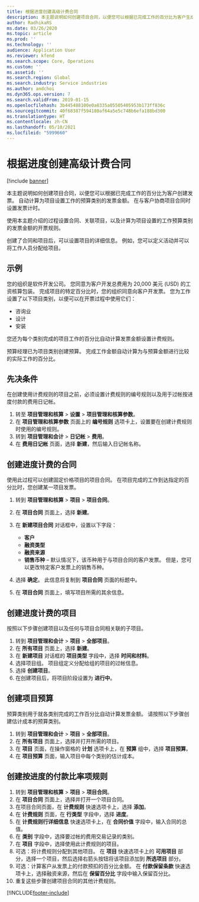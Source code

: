 ```yaml
---
title: 根据进度创建高级计费合同
description: 本主题说明如何创建项目合同，以便您可以根据已完成工作的百分比为客户生成发票。
author: RadhikaRS
ms.date: 03/26/2020
ms.topic: article
ms.prod: ''
ms.technology: ''
audience: Application User
ms.reviewer: kfend
ms.search.scope: Core, Operations
ms.custom: ''
ms.assetid: ''
ms.search.region: Global
ms.search.industry: Service industries
ms.author: andchoi
ms.dyn365.ops.version: 7
ms.search.validFrom: 2019-01-15
ms.openlocfilehash: 3b445488100e0a8335a05505405953b173ff836c
ms.sourcegitcommit: 40f68387f594180af64a5e5c748b6efa188bd300
ms.translationtype: HT
ms.contentlocale: zh-CN
ms.lasthandoff: 05/10/2021
ms.locfileid: "5999660"
---
```

# <a name="create-advanced-contracts-for-billing-based-on-progress"></a>根据进度创建高级计费合同
[!include [banner](../includes/banner.md)]

本主题说明如何创建项目合同，以便您可以根据已完成工作的百分比为客户创建发票。 自动计算为项目设置工作的预算类别的发票金额。 在与客户协商项目合同时设置发票计时。

使用本主题介绍的过程设置合同、关联项目，以及计算为项目设置的工作预算类别的发票金额的开票规则。

创建了合同和项目后，可以设置项目的详细信息。 例如，您可以定义活动并可以将工作人员分配给项目。

## <a name="example"></a>示例

您的组织是软件开发公司。 您同意为客户开发总费用为 20,000 美元 (USD) 的工资核算包装。 完成项目的特定百分比时，您的组织同意向客户开发票。 您为工作设置了以下项目类别，以便可以在开票过程中使用它们：

- 咨询业
- 设计​​
- 安装

您还为每个类别完成的项目工作的百分比自动计算发票金额设置计费规则。

预算经理已为项目类别创建预算。 完成工作金额自动计算为与预算金额进行比较的实际工作的百分比。

## <a name="prerequisites"></a>先决条件

在创建使用计费规则的项目之前，必须设置计费规则的编号规则以及用于过帐按进度付款的费用日记帐。

1. 转至 **项目管理和核算** \> **设置** \> **项目管理和核算参数**。
2. 在 **项目管理和核算参数** 页面上的 **编号规则** 选项卡上，设置要在创建计费规则时使用的编号规则。
3. 转到 **项目管理和会计** \> **日记帐** \> **费用**。
4. 在 **费用日记帐** 页面，选择 **新建**，然后输入日记帐名称。

## <a name="create-a-contract-for-progress-billings"></a>创建进度计费的合同

使用此过程可以创建固定价格项目的项目合同。 在项目完成的工作到达指定的百分比时，您创建某一项目发票。

1. 转到 **项目管理和核算** \> **项目** \> **项目合同**。
2. 在 **项目合同** 页面上，选择 **新建**。
3. 在 **新建项目合同** 对话框中，设置以下字段：

    - **客户**
    - **融资类型**
    - **融资来源**
    - **销售币种** – 默认情况下，该币种用于与项目合同的客户发票。 但是，您可以更改特定客户发票上的销售币种。

4. 选择 **确定**。 此信息将复制到 **项目合同** 页面的标题中。
5. 在 **项目合同** 页面上，填写项目所需的其余信息。

## <a name="create-a-project-for-progress-billings"></a>创建进度计费的项目

按照以下步骤创建项目以及任何与项目合同相关联的子项目。

1. 转到 **项目管理和会计** \> **项目** \> **全部项目**。
2. 在 **所有项目** 页面上，选择 **新建**。
3. 在 **新建项目** 对话框的 **项目类型** 字段中，选择 **时间和材料**。
4. 选择项目组。 项目组定义分配给组的项目的过帐信息。
5. 选择 **创建项目**。
6. 在创建项目后，将项目阶段设置为 **进行中**。

## <a name="create-a-budget-for-a-project"></a>创建项目预算

预算类别用于就各类别完成的工作百分比自动计算发票金额。 请按照以下步骤创建估计成本的预算类别。

1. 转到 **项目管理和会计** \> **项目** \> **全部项目**。
2. 在 **所有项目** 页面上，选择并打开所需的项目。
3. 在 **项目** 页面，在操作窗格的 **计划** 选项卡上，在 **预算** 组中，选择 **项目预算**。
4. 在 **项目预算** 页面，输入项目中每个类别的估计成本。

## <a name="create-billing-rules-for-progress-billings"></a>创建按进度的付款比率项规则

1. 转到 **项目管理和核算** \> **项目** \> **项目合同**。
2. 在 **项目合同** 页面上，选择并打开一个项目合同。
3. 在项目合同页面，在 **计费规则** 快速选项卡上，选择 **添加**。
4. 在 **计费规则** 页面，在 **行类型** 字段中，选择 **进度**。
5. 在 **计费规则行详细信息** 快速选项卡上，在 **合同价值** 字段中，输入合同的总值。
6. 在 **类别** 字段中，选择要过帐的费用交易记录的类别。
7. 在 **项目** 字段中，选择使用此计费规则的项目。
8. 可选：将计费规则分配到其他项目。 在 **项目** 快速选项卡上的 **可用项目** 部分，选择一个项目，然后选择右箭头按钮将该项目添加到 **所选项目** 部分。
9. 可选：计算客户从发票上的付款预扣的百分比金额。 在 **付款保留条款** 快速选项卡上，选择融资来源，然后在 **保留百分比** 字段中输入保留百分比。
10. 重复这些步骤创建项目合同的其他计费规则。


[!INCLUDE[footer-include](../includes/footer-banner.md)]